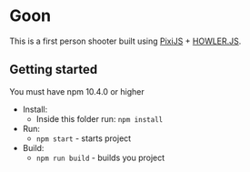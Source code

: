 # Goon

This is a first person shooter built using [PixiJS](http://www.pixijs.com/) + [HOWLER.JS](https://howlerjs.com/).

## Getting started

You must have npm 10.4.0 or higher

* Install:
    * Inside this folder run: `npm install`
* Run:
    * `npm start` - starts project
* Build:
    * `npm run build` - builds you project
